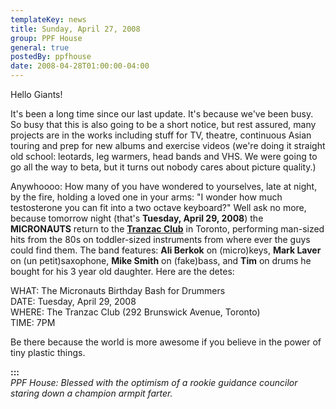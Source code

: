 ```yaml
---
templateKey: news
title: Sunday, April 27, 2008
group: PPF House
general: true
postedBy: ppfhouse
date: 2008-04-28T01:00:00-04:00
---
```

Hello Giants!  
  
It's been a long time since our last update. It's because we've been busy. So busy that this is also going to be a short notice, but rest assured, many projects are in the works including stuff for TV, theatre, continuous Asian touring and prep for new albums and exercise videos (we're doing it straight old school: leotards, leg warmers, head bands and VHS. We were going to go all the way to beta, but it turns out nobody cares about picture quality.)  
  
Anywhoooo: How many of you have wondered to yourselves, late at night, by the fire, holding a loved one in your arms: "I wonder how much testosterone you can fit into a two octave keyboard?" Well ask no more, because tomorrow night (that's **Tuesday, April 29, 2008**) the **MICRONAUTS** return to the **[Tranzac Club](http://www.tranzac.org/)** in Toronto, performing man-sized hits from the 80s on toddler-sized instruments from where ever the guys could find them. The band features: **Ali Berkok** on (micro)keys, **Mark Laver** on (un petit)saxophone, **Mike Smith** on (fake)bass, and **Tim** on drums he bought for his 3 year old daughter. Here are the detes:  
  
WHAT: The Micronauts Birthday Bash for Drummers  
DATE: Tuesday, April 29, 2008  
WHERE: The Tranzac Club (292 Brunswick Avenue, Toronto)  
TIME: 7PM  
  
Be there because the world is more awesome if you believe in the power of tiny plastic things.  
  
**:::**  
*PPF House: Blessed with the optimism of a rookie guidance councilor staring down a champion armpit farter.*